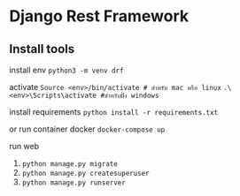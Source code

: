 # Django Rest Framework

## Install tools
install env
`python3 -m venv drf`

activate
`Source <env>/bin/activate # สำหรับ mac หรือ linux`
`.\<env>\Scripts\activate #สำหรับฝั่ง windows`

install requirements
`python install -r requirements.txt`

or run container docker
`docker-compose up`

run web
1. `python manage.py migrate`
2. `python manage.py createsuperuser`
3. `python manage.py runserver`
